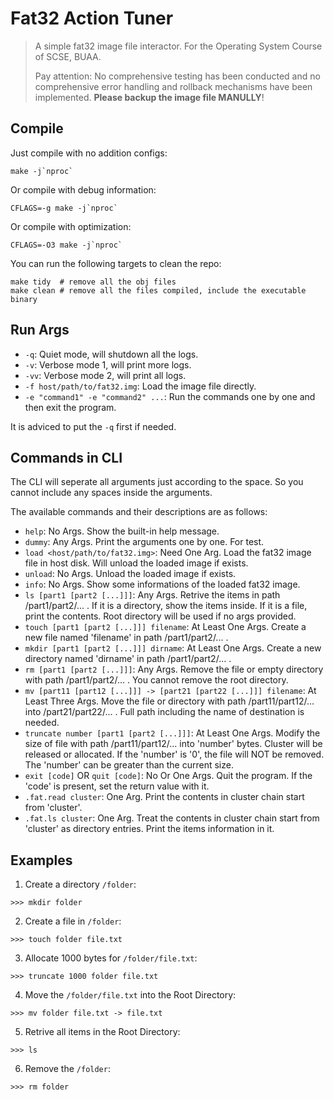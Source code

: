 # Fat32 Action Tuner

> A simple fat32 image file interactor. For the Operating System Course of SCSE, BUAA.
>
> Pay attention: No comprehensive testing has been conducted and no comprehensive error handling and rollback mechanisms have been implemented. **Please backup the image file MANULLY**!

## Compile

Just compile with no addition configs:

```
make -j`nproc`
```

Or compile with debug information:

```
CFLAGS=-g make -j`nproc`
```

Or compile with optimization:

```
CFLAGS=-O3 make -j`nproc`
```

You can run the following targets to clean the repo:

```
make tidy  # remove all the obj files
make clean # remove all the files compiled, include the executable binary
```

## Run Args

- `-q`: Quiet mode, will shutdown all the logs.
- `-v`: Verbose mode 1, will print more logs.
- `-vv`: Verbose mode 2, will print all logs.
- `-f host/path/to/fat32.img`: Load the image file directly.
- `-e "command1" -e "command2" ...`: Run the commands one by one and then exit the program.

It is adviced to put the `-q` first if needed.

## Commands in CLI

The CLI will seperate all arguments just according to the space. So you cannot include any spaces inside the arguments.

The available commands and their descriptions are as follows:

- `help`: No Args. Show the built-in help message.
- `dummy`: Any Args. Print the arguments one by one. For test.
- `load <host/path/to/fat32.img>`: Need One Arg. Load the fat32 image file in host disk. Will unload the loaded image if exists.
- `unload`: No Args. Unload the loaded image if exists.
- `info`: No Args. Show some informations of the loaded fat32 image.
- `ls [part1 [part2 [...]]]`: Any Args. Retrive the items in path /part1/part2/... . If it is a directory, show the items inside. If it is a file, print the contents. Root directory will be used if no args provided.
- `touch [part1 [part2 [...]]] filename`: At Least One Args. Create a new file named 'filename' in path /part1/part2/... .
- `mkdir [part1 [part2 [...]]] dirname`: At Least One Args. Create a new directory named 'dirname' in path /part1/part2/... .
- `rm [part1 [part2 [...]]]`: Any Args. Remove the file or empty directory with path /part1/part2/... . You cannot remove the root directory.
- `mv [part11 [part12 [...]]] -> [part21 [part22 [...]]] filename`: At Least Three Args. Move the file or directory with path /part11/part12/... into /part21/part22/... . Full path including the name of destination is needed.
- `truncate number [part1 [part2 [...]]]`: At Least One Args. Modify the size of file with path /part11/part12/... into 'number' bytes. Cluster will be released or allocated. If the 'number' is '0', the file will NOT be removed. The 'number' can be greater than the current size.
- `exit [code]` OR `quit [code]`: No Or One Args. Quit the program. If the 'code' is present, set the return value with it.
- `.fat.read cluster`: One Arg. Print the contents in cluster chain start from 'cluster'.
- `.fat.ls cluster`: One Arg. Treat the contents in cluster chain start from 'cluster' as directory entries. Print the items information in it.

## Examples

1. Create a directory `/folder`:

```
>>> mkdir folder
```

2. Create a file in `/folder`:

```
>>> touch folder file.txt
```

3. Allocate 1000 bytes for `/folder/file.txt`:

```
>>> truncate 1000 folder file.txt
```

4. Move the `/folder/file.txt` into the Root Directory:

```
>>> mv folder file.txt -> file.txt
```

5. Retrive all items in the Root Directory:

```
>>> ls
```

6. Remove the `/folder`:

```
>>> rm folder
```
